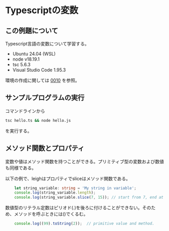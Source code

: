 # Typescriptの変数
## この例題について

Typescript言語の変数について学習する。
- Ubuntu 24.04 (WSL)
- node v18.19.1
- tsc 5.6.3
- Visual Studio Code 1.95.3

環境の作成に関しては [0010](../0010_install_nodejs/README.md) を参照。
## サンプルプログラムの実行
コマンドラインから
```sh
tsc hello.ts && node hello.js
```
を実行する。
## メソッド関数とプロパティ
変数や値はメソッド関数を持つことができる。プリミティブ型の変数および数値も同様である。

以下の例で、leighはプロパティでsliceはメソッド関数である。
```ts
    let string_variable: string = 'My string in variable';
    console.log(string_variable.length);
    console.log(string_variable.slice(7, 15)); // start from 7, end at 15
```

数値型のリテラル定数はピリオド(.)を後ろに付けることができない。そのため、メソッドを呼ぶときには()でくるむ。
```ts
    console.log((99).toString(2));  // primitive value and method.
```